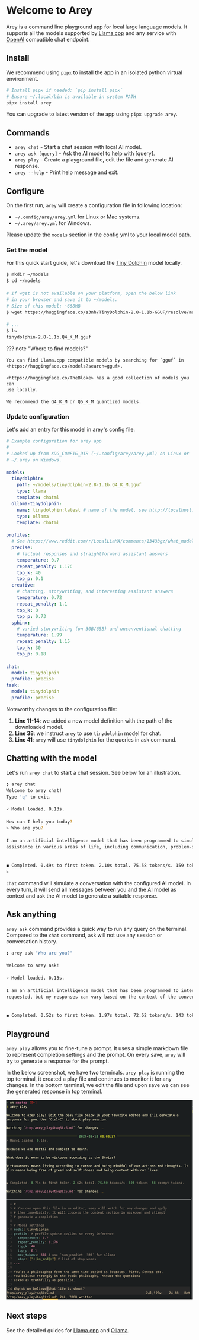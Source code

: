 # Welcome to Arey

Arey is a command line playground app for local large language models. It
supports all the models supported by [Llama.cpp][] and any service with
[OpenAI][] compatible chat endpoint.

[Llama.cpp]: https://github.com/ggerganov/llama.cpp
[OpenAI]: https://platform.openai.com/docs/api-reference/chat

## Install

We recommend using `pipx` to install the app in an isolated python virtual
environment.

```sh
# Install pipx if needed: `pip install pipx`
# Ensure ~/.local/bin is available in system PATH
pipx install arey
```

You can upgrade to latest version of the app using `pipx upgrade arey`.

## Commands

- `arey chat` - Start a chat session with local AI model.
- `arey ask [query]` - Ask the AI model to help with \[query\].
- `arey play` - Create a playground file, edit the file and generate AI
  response.
- `arey --help` - Print help message and exit.

## Configure

On the first run, `arey` will create a configuration file in following location:

- `~/.config/arey/arey.yml` for Linux or Mac systems.
- `~/.arey/arey.yml` for Windows.

Please update the `models` section in the config yml to your local model path.

### Get the model

For this quick start guide, let's download the [Tiny Dolphin][] model locally.

[Tiny Dolphin]: https://huggingface.co/s3nh/TinyDolphin-2.8-1.1b-GGUF

```sh
$ mkdir ~/models
$ cd ~/models

# If wget is not available on your platform, open the below link
# in your browser and save it to ~/models.
# Size of this model: ~668MB
$ wget https://huggingface.co/s3nh/TinyDolphin-2.8-1.1b-GGUF/resolve/main/tinydolphin-2.8-1.1b.Q4_K_M.gguf

# ...
$ ls
tinydolphin-2.8-1.1b.Q4_K_M.gguf
```

??? note "Where to find models?"

    You can find Llama.cpp compatible models by searching for `gguf` in
    <https://huggingface.co/models?search=gguf>.

    <https://huggingface.co/TheBloke> has a good collection of models you can
    use locally.

    We recommend the Q4_K_M or Q5_K_M quantized models.

### Update configuration

Let's add an entry for this model in arey's config file.

```yaml linenums="1" hl_lines="7-10 38 41"
# Example configuration for arey app
#
# Looked up from XDG_CONFIG_DIR (~/.config/arey/arey.yml) on Linux or
# ~/.arey on Windows.

models:
  tinydolphin:
    path: ~/models/tinydolphin-2.8-1.1b.Q4_K_M.gguf
    type: llama
    template: chatml
  ollama-tinydolphin:
    name: tinydolphin:latest # name of the model, see http://localhost:11434/api/tags
    type: ollama
    template: chatml

profiles:
  # See https://www.reddit.com/r/LocalLLaMA/comments/1343bgz/what_model_parameters_is_everyone_using/
  precise:
    # factual responses and straightforward assistant answers
    temperature: 0.7
    repeat_penalty: 1.176
    top_k: 40
    top_p: 0.1
  creative:
    # chatting, storywriting, and interesting assistant answers
    temperature: 0.72
    repeat_penalty: 1.1
    top_k: 0
    top_p: 0.73
  sphinx:
    # varied storywriting (on 30B/65B) and unconventional chatting
    temperature: 1.99
    repeat_penalty: 1.15
    top_k: 30
    top_p: 0.18

chat:
  model: tinydolphin
  profile: precise
task:
  model: tinydolphin
  profile: precise
```

Noteworthy changes to the configuration file:

1. **Line 11-14**: we added a new model definition with the path of the downloaded model.
2. **Line 38**: we instruct `arey` to use `tinydolphin` model for chat.
3. **Line 41**: `arey` will use `tinydolphin` for the queries in ask command.

## Chatting with the model

Let's run `arey chat` to start a chat session. See below for an illustration.

```sh
❯ arey chat
Welcome to arey chat!
Type 'q' to exit.

✓ Model loaded. 0.13s.

How can I help you today?
> Who are you?

I am an artificial intelligence model that has been programmed to simulate human behavior, emotions, and responses based on data gathered from various sources. My primary goal is to provide
assistance in various areas of life, including communication, problem-solving, decision-making, and learning.


◼ Completed. 0.49s to first token. 2.10s total. 75.58 tokens/s. 159 tokens. 64 prompt tokens.
>
```

`chat` command will simulate a conversation with the configured AI model. In
every turn, it will send all messages between you and the AI model as context
and ask the AI model to generate a suitable response.

## Ask anything

`arey ask` command provides a quick way to run any query on the terminal.
Compared to the `chat` command, `ask` will not use any session or conversation
history.

```sh
❯ arey ask "Who are you?"

Welcome to arey ask!

✓ Model loaded. 0.13s.

I am an artificial intelligence model that has been programmed to interact with humans through text-based conversations. My primary goal is to provide assistance, support, or information as
requested, but my responses can vary based on the context of the conversation.


◼ Completed. 0.52s to first token. 1.97s total. 72.62 tokens/s. 143 tokens. 67 prompt tokens.
```

## Playground

`arey play` allows you to fine-tune a prompt. It uses a simple markdown file to
represent completion settings and the prompt. On every save, `arey` will try to
generate a response for the prompt.

In the below screenshot, we have two terminals. `arey play` is running the top
terminal, it created a play file and continues to monitor it for any changes. In
the bottom terminal, we edit the file and upon save we can see the generated
response in top terminal.

![Arey playground screenshot](demo/arey_play_session.png)

## Next steps

See the detailed guides for [Llama.cpp](llama.md) and [Ollama](ollama.md).
